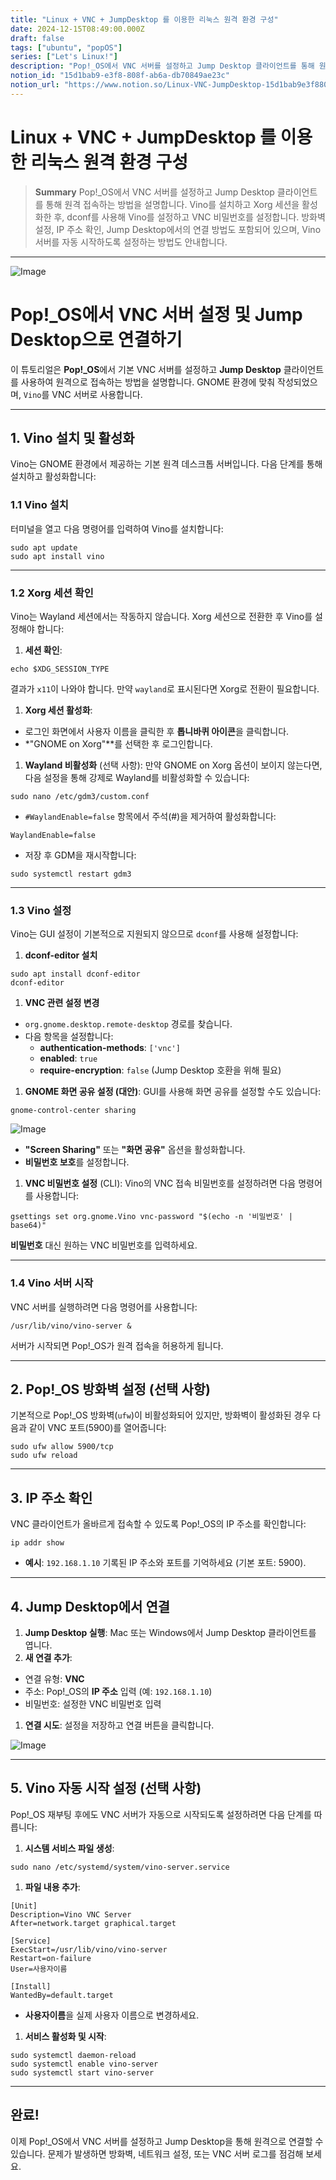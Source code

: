 ```yaml
---
title: "Linux + VNC + JumpDesktop 를 이용한 리눅스 원격 환경 구성"
date: 2024-12-15T08:49:00.000Z
draft: false
tags: ["ubuntu", "popOS"]
series: ["Let's Linux!"]
description: "Pop!_OS에서 VNC 서버를 설정하고 Jump Desktop 클라이언트를 통해 원격 접속하는 방법을 설명합니다. Vino를 설치하고 Xorg 세션을 활성화한 후, dconf를 사용해 Vino를 설정하고 VNC 비밀번호를 설정합니다. 방화벽 설정, IP 주소 확인, Jump Desktop에서의 연결 방법도 포함되어 있으며, Vino 서버를 자동 시작하도록 설정하는 방법도 안내합니다."
notion_id: "15d1bab9-e3f8-808f-ab6a-db70849ae23c"
notion_url: "https://www.notion.so/Linux-VNC-JumpDesktop-15d1bab9e3f8808fab6adb70849ae23c"
---
```


# Linux + VNC + JumpDesktop 를 이용한 리눅스 원격 환경 구성

> **Summary**
> Pop!_OS에서 VNC 서버를 설정하고 Jump Desktop 클라이언트를 통해 원격 접속하는 방법을 설명합니다. Vino를 설치하고 Xorg 세션을 활성화한 후, dconf를 사용해 Vino를 설정하고 VNC 비밀번호를 설정합니다. 방화벽 설정, IP 주소 확인, Jump Desktop에서의 연결 방법도 포함되어 있으며, Vino 서버를 자동 시작하도록 설정하는 방법도 안내합니다.

---

![Image](https://prod-files-secure.s3.us-west-2.amazonaws.com/09ccd4d5-876c-4bba-bbdf-cc77a0a11257/31b94c7e-4acd-453a-8360-0406fa4c7def/image.png?X-Amz-Algorithm=AWS4-HMAC-SHA256&X-Amz-Content-Sha256=UNSIGNED-PAYLOAD&X-Amz-Credential=ASIAZI2LB466WV6H7LLL%2F20250724%2Fus-west-2%2Fs3%2Faws4_request&X-Amz-Date=20250724T101725Z&X-Amz-Expires=3600&X-Amz-Security-Token=IQoJb3JpZ2luX2VjEAIaCXVzLXdlc3QtMiJGMEQCIDYpCCZTSTuFwPapwjYeetulmZRVk4Zdg5DNAs%2BVL9yaAiBiQgxgAIpVB2AfoXuBYfnzs4Pegj954YnrwCYC2TEq0Sr%2FAwgqEAAaDDYzNzQyMzE4MzgwNSIMwUP7LGUchwnEmAu0KtwD1phyDXWskQ1wrCcx6k%2BhxElfGvawmuik4QcX6V5tumyJ%2F7%2ByKhEF2BkFxrJAE52xU%2BPs1QbibgetpBJa57XllDnaxycVCpP%2BUBxVXk5XEo6nlThjov8x4RrXfqyre5z77eM34y%2BvM3Pe%2Fg3U6mgFDB%2FzYcshdh1OELH%2FyPDNw%2BAig8gY81UFOyMyB7Oeb%2BAE5Xa6HGFo2YNBs9wZyMVaEA09P5mwlQvK2CeoZO4Gogx6mHijsL7ZmTw9EXT9f1Y%2FLD5Yp54eDqVn92ERqcvh5VaX7OSZVnB2ktOKnTfg5F6lv9%2Bs9fvrVaD27Fa5lfltFI7mps6OBjCWnsHPYvWSPj7oxPaUabZUEs%2FL6svEOqFJ49kvqPSkEbjyUVLCkuq3bLogbary3UTAdVrqwkmPThR%2FRWSBbSOOe0FRXciGwQi0Zrbn0wQBzftSTbstgfkA%2F95lmbTTEG%2F%2FvzoMxry4M7X%2BY3yqfkVWGeWyvnvPNW9Y84H8BP0w6dErz8K%2Fi%2B1oTcpbNRiMA9bSbwdEbGpNub8q8bynF4CUr5SdyakHqQwij0V1wxQdfg5sUNrJudJy8YGKWIs2FKq9Hh6xxm0kZdvIwYL3L4RAHwPd1lxCwe7090YeIRXzlmWxcG8wk%2FaHxAY6pgGWWTJz9ephVT%2B48CsrS4ua2R8cRkt%2BmufdVcGEMHv2EwQRlPiQclLpuwGFCj7tJ2xu7hVU84aIxiuY3bB8I1uqqhJXBn7uXJE1eEpKQEtZ36ND6U0RvtRSrQl%2Fu%2BDc3gc6uoegKjO49monMmCyuw3Ap6uQ6kNghoHPmvJC5tyxTpZYOlEi84cWAil0wy95hLC1VfsF7gZ6P9age%2BMqIIE2hSxCLHDP&X-Amz-Signature=8d8b5ed3d3e20c56ca8b98b62f1cce96bef732beab583b614783ba22bd572f84&X-Amz-SignedHeaders=host&x-amz-checksum-mode=ENABLED&x-id=GetObject)

# Pop!_OS에서 VNC 서버 설정 및 Jump Desktop으로 연결하기

이 튜토리얼은 **Pop!_OS**에서 기본 VNC 서버를 설정하고 **Jump Desktop** 클라이언트를 사용하여 원격으로 접속하는 방법을 설명합니다. GNOME 환경에 맞춰 작성되었으며, `Vino`를 VNC 서버로 사용합니다.

---

## 1. **Vino 설치 및 활성화**

Vino는 GNOME 환경에서 제공하는 기본 원격 데스크톱 서버입니다. 다음 단계를 통해 설치하고 활성화합니다:

### **1.1 Vino 설치**

터미널을 열고 다음 명령어를 입력하여 Vino를 설치합니다:

```shell
sudo apt update
sudo apt install vino

```

---

### **1.2 Xorg 세션 확인**

Vino는 Wayland 세션에서는 작동하지 않습니다. Xorg 세션으로 전환한 후 Vino를 설정해야 합니다:

1. **세션 확인**:
```shell
echo $XDG_SESSION_TYPE

```

  결과가 `x11`이 나와야 합니다. 만약 `wayland`로 표시된다면 Xorg로 전환이 필요합니다.

1. **Xorg 세션 활성화**:
  - 로그인 화면에서 사용자 이름을 클릭한 후 **톱니바퀴 아이콘**을 클릭합니다.
  - *"GNOME on Xorg"**를 선택한 후 로그인합니다.
1. **Wayland 비활성화** (선택 사항):
만약 GNOME on Xorg 옵션이 보이지 않는다면, 다음 설정을 통해 강제로 Wayland를 비활성화할 수 있습니다:
```shell
sudo nano /etc/gdm3/custom.conf

```

  - `#WaylandEnable=false` 항목에서 주석(#)을 제거하여 활성화합니다:
```plain text
WaylandEnable=false

```

  - 저장 후 GDM을 재시작합니다:
```shell
sudo systemctl restart gdm3

```

---

### **1.3 Vino 설정**

Vino는 GUI 설정이 기본적으로 지원되지 않으므로 `dconf`를 사용해 설정합니다:

1. **dconf-editor 설치**
```shell
sudo apt install dconf-editor
dconf-editor

```

1. **VNC 관련 설정 변경**
  - `org.gnome.desktop.remote-desktop` 경로를 찾습니다.
  - 다음 항목을 설정합니다:
    - **authentication-methods**: `['vnc']`
    - **enabled**: `true`
    - **require-encryption**: `false` (Jump Desktop 호환을 위해 필요)
1. **GNOME 화면 공유 설정 (대안)**:
GUI를 사용해 화면 공유를 설정할 수도 있습니다:
```shell
gnome-control-center sharing
```

![Image](https://prod-files-secure.s3.us-west-2.amazonaws.com/09ccd4d5-876c-4bba-bbdf-cc77a0a11257/e0c44530-defe-410b-9e30-99e1e59971de/image.png?X-Amz-Algorithm=AWS4-HMAC-SHA256&X-Amz-Content-Sha256=UNSIGNED-PAYLOAD&X-Amz-Credential=ASIAZI2LB466RK4F5D7L%2F20250724%2Fus-west-2%2Fs3%2Faws4_request&X-Amz-Date=20250724T101729Z&X-Amz-Expires=3600&X-Amz-Security-Token=IQoJb3JpZ2luX2VjEAIaCXVzLXdlc3QtMiJHMEUCICIcrPR%2Faq88Vdi6uREvRbxRQ5F82s6hOUbne2w%2BsKlZAiEAgQ6pMZFubbMzB8lbtKtrPHRVyn6tTaf8NCZXSlj9UEUq%2FwMIKhAAGgw2Mzc0MjMxODM4MDUiDGSSZ4kS18QofVo7rircAzRFQe8oUTXqywRXOlSfSei3xpEJnh19SoJn08%2FlFolHruFQGXH1FPfJCEJCQ%2FuYPeN24DJNhu4Ra0fkfCWPUS07M%2Fvk2MPXEj9y3rcCXR4EFM3H7O1ZDHND6%2Fp4NWaDMyTZGsePVHyDDhpM4MI2VGHF0N8JQ9XzH4Lmmiv0SbQf3%2F%2FWLcZ8F441VssT7LqbDjpvzsPofjYz9YUUzm%2BjeRdnZRR2yWvLqVzic%2B3OT3tn0THCr2za1s8BZx0bmocDNKklCBN6E4FxFQt9AaFSSz9GHUXMWRR1Sl1LxpWvpZLeuZARKH5T97IZihJ5pxmgcWdRmVCybHxbywn0XiZNKTyeRpppK6juOCo9qt9Jr1THpzNG34l4AsujH7Kn67ssprbCBE79lgWIjmJJK1t7G8ao4nHKcRG0ukWL66U9smst4ufbpq3jKKmRXrY97aorJNTdBrFkNi6fK930XlOzdhMzKp%2BS9M1%2FUiDxnWzRe8MOeEd0ZTJKx0iDuE3CTqZi26nLuqBvzjvhR9d2CrwGyIsCOWrHlFEBH9diLFJLFBx4ne8%2BPMVqM087d1RiNCO9rt4HDOcwNtRYdFA42oSgeqfe4tYhP7RF9Z%2FeEs7F5moTw4WQOK%2FIHBP362WUMJL2h8QGOqUBp5TDqFkD4buHl96akL8jfCAGHq5NjXW1hLnq7iyZS1%2Fq1OTWh6qVTp5Rc5qnbYQY0A8C2J2OuchsNB9Sc5qmBwayVye8wclQ9%2BN8OXAhwO%2BWvrPS27HaP2HEQH5dt72cmNyLi3rdbAJDcqaeepL8E3FJ8bvanEjUt%2BaFpqk8lJb%2FXAOAJAWTpCZDQepy53UEQLkqnmzUbo18lEawVwhUwpK2e19i&X-Amz-Signature=63371e6d613ed9a01b40f587c5821d3ed2435c31f05518331cf1f025b9b0f928&X-Amz-SignedHeaders=host&x-amz-checksum-mode=ENABLED&x-id=GetObject)

  - **"Screen Sharing"** 또는 **"화면 공유"** 옵션을 활성화합니다.
  - **비밀번호 보호**를 설정합니다.
1. **VNC 비밀번호 설정** (CLI):
Vino의 VNC 접속 비밀번호를 설정하려면 다음 명령어를 사용합니다:
```shell
gsettings set org.gnome.Vino vnc-password "$(echo -n '비밀번호' | base64)"

```

  **비밀번호** 대신 원하는 VNC 비밀번호를 입력하세요.

---

### **1.4 Vino 서버 시작**

VNC 서버를 실행하려면 다음 명령어를 사용합니다:

```shell
/usr/lib/vino/vino-server &

```

서버가 시작되면 Pop!_OS가 원격 접속을 허용하게 됩니다.

---

## 2. **Pop!_OS 방화벽 설정** (선택 사항)

기본적으로 Pop!_OS 방화벽(`ufw`)이 비활성화되어 있지만, 방화벽이 활성화된 경우 다음과 같이 VNC 포트(5900)를 열어줍니다:

```shell
sudo ufw allow 5900/tcp
sudo ufw reload

```

---

## 3. **IP 주소 확인**

VNC 클라이언트가 올바르게 접속할 수 있도록 Pop!_OS의 IP 주소를 확인합니다:

```shell
ip addr show

```

- **예시**: `192.168.1.10`
기록된 IP 주소와 포트를 기억하세요 (기본 포트: 5900).

---

## 4. **Jump Desktop에서 연결**

1. **Jump Desktop 실행**: Mac 또는 Windows에서 Jump Desktop 클라이언트를 엽니다.
1. **새 연결 추가**:
  - 연결 유형: **VNC**
  - 주소: Pop!_OS의 **IP 주소** 입력 (예: `192.168.1.10`)
  - 비밀번호: 설정한 VNC 비밀번호 입력
1. **연결 시도**: 설정을 저장하고 연결 버튼을 클릭합니다.

![Image](https://prod-files-secure.s3.us-west-2.amazonaws.com/09ccd4d5-876c-4bba-bbdf-cc77a0a11257/9e95520a-0ea7-45d0-ba3b-e99b54e66fe4/image.png?X-Amz-Algorithm=AWS4-HMAC-SHA256&X-Amz-Content-Sha256=UNSIGNED-PAYLOAD&X-Amz-Credential=ASIAZI2LB466WV6H7LLL%2F20250724%2Fus-west-2%2Fs3%2Faws4_request&X-Amz-Date=20250724T101725Z&X-Amz-Expires=3600&X-Amz-Security-Token=IQoJb3JpZ2luX2VjEAIaCXVzLXdlc3QtMiJGMEQCIDYpCCZTSTuFwPapwjYeetulmZRVk4Zdg5DNAs%2BVL9yaAiBiQgxgAIpVB2AfoXuBYfnzs4Pegj954YnrwCYC2TEq0Sr%2FAwgqEAAaDDYzNzQyMzE4MzgwNSIMwUP7LGUchwnEmAu0KtwD1phyDXWskQ1wrCcx6k%2BhxElfGvawmuik4QcX6V5tumyJ%2F7%2ByKhEF2BkFxrJAE52xU%2BPs1QbibgetpBJa57XllDnaxycVCpP%2BUBxVXk5XEo6nlThjov8x4RrXfqyre5z77eM34y%2BvM3Pe%2Fg3U6mgFDB%2FzYcshdh1OELH%2FyPDNw%2BAig8gY81UFOyMyB7Oeb%2BAE5Xa6HGFo2YNBs9wZyMVaEA09P5mwlQvK2CeoZO4Gogx6mHijsL7ZmTw9EXT9f1Y%2FLD5Yp54eDqVn92ERqcvh5VaX7OSZVnB2ktOKnTfg5F6lv9%2Bs9fvrVaD27Fa5lfltFI7mps6OBjCWnsHPYvWSPj7oxPaUabZUEs%2FL6svEOqFJ49kvqPSkEbjyUVLCkuq3bLogbary3UTAdVrqwkmPThR%2FRWSBbSOOe0FRXciGwQi0Zrbn0wQBzftSTbstgfkA%2F95lmbTTEG%2F%2FvzoMxry4M7X%2BY3yqfkVWGeWyvnvPNW9Y84H8BP0w6dErz8K%2Fi%2B1oTcpbNRiMA9bSbwdEbGpNub8q8bynF4CUr5SdyakHqQwij0V1wxQdfg5sUNrJudJy8YGKWIs2FKq9Hh6xxm0kZdvIwYL3L4RAHwPd1lxCwe7090YeIRXzlmWxcG8wk%2FaHxAY6pgGWWTJz9ephVT%2B48CsrS4ua2R8cRkt%2BmufdVcGEMHv2EwQRlPiQclLpuwGFCj7tJ2xu7hVU84aIxiuY3bB8I1uqqhJXBn7uXJE1eEpKQEtZ36ND6U0RvtRSrQl%2Fu%2BDc3gc6uoegKjO49monMmCyuw3Ap6uQ6kNghoHPmvJC5tyxTpZYOlEi84cWAil0wy95hLC1VfsF7gZ6P9age%2BMqIIE2hSxCLHDP&X-Amz-Signature=a82a23e2d0ce6ba3b395a99048c9a9213e50181ddd6b98cfc1ff9f9f60887d66&X-Amz-SignedHeaders=host&x-amz-checksum-mode=ENABLED&x-id=GetObject)

---

## 5. **Vino 자동 시작 설정** (선택 사항)

Pop!_OS 재부팅 후에도 VNC 서버가 자동으로 시작되도록 설정하려면 다음 단계를 따릅니다:

1. **시스템 서비스 파일 생성**:
```shell
sudo nano /etc/systemd/system/vino-server.service

```

1. **파일 내용 추가**:
```plain text
[Unit]
Description=Vino VNC Server
After=network.target graphical.target

[Service]
ExecStart=/usr/lib/vino/vino-server
Restart=on-failure
User=사용자이름

[Install]
WantedBy=default.target

```

  - **사용자이름**을 실제 사용자 이름으로 변경하세요.
1. **서비스 활성화 및 시작**:
```shell
sudo systemctl daemon-reload
sudo systemctl enable vino-server
sudo systemctl start vino-server

```

---

## 완료!

이제 Pop!_OS에서 VNC 서버를 설정하고 Jump Desktop을 통해 원격으로 연결할 수 있습니다. 문제가 발생하면 방화벽, 네트워크 설정, 또는 VNC 서버 로그를 점검해 보세요.

